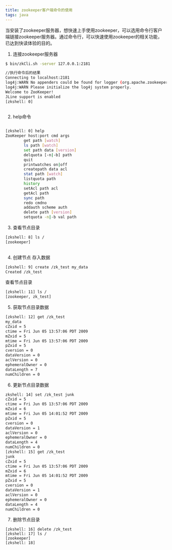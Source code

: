 ```yaml
---
title: zookeeper客户端命令的使用
tags: java
---
```


当安装了zookeeper服务器，想快速上手使用zookeeper，可以选用命令行客户端链接zookeeper服务器。通过命令行，可以快速使用zookeeper的相关功能，已达到快读体验的目的。

1. 连接zookeeper服务器

```bash
$ bin/zkCli.sh -server 127.0.0.1:2181

//执行命令后的结果
Connecting to localhost:2181
log4j:WARN No appenders could be found for logger (org.apache.zookeeper.ZooKeeper).
log4j:WARN Please initialize the log4j system properly.
Welcome to ZooKeeper!
JLine support is enabled
[zkshell: 0]
        

```

2. help命令

```bash

[zkshell: 0] help
ZooKeeper host:port cmd args
        get path [watch]
        ls path [watch]
        set path data [version]
        delquota [-n|-b] path
        quit
        printwatches on|off
        createpath data acl
        stat path [watch]
        listquota path
        history
        setAcl path acl
        getAcl path
        sync path
        redo cmdno
        addauth scheme auth
        delete path [version]
        setquota -n|-b val path


```

3. 查看节点目录

```bash
[zkshell: 8] ls /
[zookeeper]
        
```

4. 创建节点 存入数据

```bash
[zkshell: 9] create /zk_test my_data
Created /zk_test

```
查看节点目录

```bash
[zkshell: 11] ls /
[zookeeper, zk_test]

```

5. 获取节点目录数据

```bash
[zkshell: 12] get /zk_test
my_data
cZxid = 5
ctime = Fri Jun 05 13:57:06 PDT 2009
mZxid = 5
mtime = Fri Jun 05 13:57:06 PDT 2009
pZxid = 5
cversion = 0
dataVersion = 0
aclVersion = 0
ephemeralOwner = 0
dataLength = 7
numChildren = 0

```

6. 更新节点目录数据

```bash
zkshell: 14] set /zk_test junk
cZxid = 5
ctime = Fri Jun 05 13:57:06 PDT 2009
mZxid = 6
mtime = Fri Jun 05 14:01:52 PDT 2009
pZxid = 5
cversion = 0
dataVersion = 1
aclVersion = 0
ephemeralOwner = 0
dataLength = 4
numChildren = 0
[zkshell: 15] get /zk_test
junk
cZxid = 5
ctime = Fri Jun 05 13:57:06 PDT 2009
mZxid = 6
mtime = Fri Jun 05 14:01:52 PDT 2009
pZxid = 5
cversion = 0
dataVersion = 1
aclVersion = 0
ephemeralOwner = 0
dataLength = 4
numChildren = 0
```

7. 删除节点目录

```
[zkshell: 16] delete /zk_test
[zkshell: 17] ls /
[zookeeper]
[zkshell: 18]
```